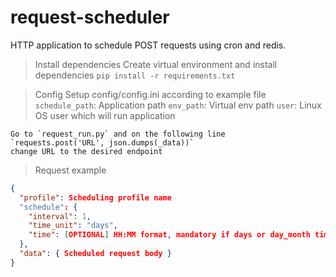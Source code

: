 # request-scheduler
HTTP application to schedule POST requests using cron and redis.

> Install dependencies 
    Create virtual environment and install dependencies
    `pip install -r requirements.txt`

> Config
    Setup config/config.ini according to example file
    `schedule_path`: Application path
    `env_path`: Virtual env path
    `user`: Linux OS user which will run application

    Go to `request_run.py` and on the following line
    `requests.post('URL', json.dumps(_data))`
    change URL to the desired endpoint
    
> Request example
```json
{
  "profile": Scheduling profile name
  "schedule": {
  	"interval": 1,
  	"time_unit": "days",
  	"time": [OPTIONAL] HH:MM format, mandatory if days or day_month time unit
  },
  "data": { Scheduled request body }
}
```
